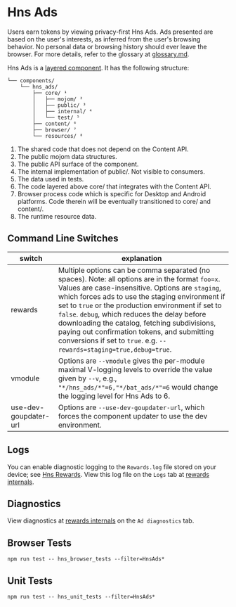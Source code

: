 # Hns Ads

Users earn tokens by viewing privacy-first Hns Ads. Ads presented are based on the user's interests, as inferred from the user's browsing behavior. No personal data or browsing history should ever leave the browser. For more details, refer to the glossary at [glossary.md](/hns/components/hns_ads/glossary.md).


Hns Ads is a [layered component](https://sites.google.com/a/chromium.org/dev/developers/design-documents/layered-components-design). It has the following structure:

    └── components/
        └── hns_ads/
            ├── core/ ¹
            │   ├── mojom/ ²
            │   ├── public/ ³
            │   ├── internal/ ⁴
            │   └── test/ ⁵
            ├── content/ ⁶
            ├── browser/ ⁷
            └── resources/ ⁸

1. The shared code that does not depend on the Content API.
2. The public mojom data structures.
3. The public API surface of the component.
4. The internal implementation of public/. Not visible to consumers.
5. The data used in tests.
6. The code layered above core/ that integrates with the Content API.
7. Browser process code which is specific for Desktop and Android platforms. Code therein will be eventually transitioned to core/ and content/.
8. The runtime resource data.

## Command Line Switches

| switch  | explanation  |
|---|---|
| rewards  | Multiple options can be comma separated (no spaces). Note: all options are in the format `foo=x`. Values are case-insensitive. Options are `staging`, which forces ads to use the staging environment if set to `true` or the production environment if set to `false`. `debug`, which reduces the delay before downloading the catalog, fetching subdivisions, paying out confirmation tokens, and submitting conversions if set to `true`. e.g. `--rewards=staging=true,debug=true`.  |
| vmodule  | Options are `--vmodule` gives the per-module maximal V-logging levels to override the value given by `--v`, e.g., `"*/hns_ads/*"=6,"*/bat_ads/*"=6` would change the logging level for Hns Ads to 6.  |
| use-dev-goupdater-url  | Options are `--use-dev-goupdater-url`, which forces the component updater to use the dev environment.  |

## Logs

You can enable diagnostic logging to the `Rewards.log` file stored on your device; see [Hns Rewards](hns://flags/#hns-rewards-verbose-logging). View this log file on the `Logs` tab at [rewards internals](hns://rewards-internals).

## Diagnostics

View diagnostics at [rewards internals](hns://rewards-internals) on the `Ad diagnostics` tab.

## Browser Tests

```
npm run test -- hns_browser_tests --filter=HnsAds*
```

## Unit Tests

```
npm run test -- hns_unit_tests --filter=HnsAds*
```
